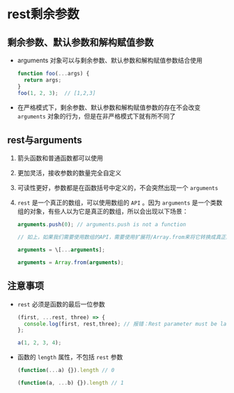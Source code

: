 # rest剩余参数

## 剩余参数、默认参数和解构赋值参数

- arguments 对象可以与剩余参数、默认参数和解构赋值参数结合使用

    ```js
    function foo(...args) {
      return args;
    }
    foo(1, 2, 3);  // [1,2,3]
    ```

- 在严格模式下，剩余参数、默认参数和解构赋值参数的存在不会改变 `arguments` 对象的行为，但是在非严格模式下就有所不同了

## rest与arguments

  1. 箭头函数和普通函数都可以使用

  2. 更加灵活，接收参数的数量完全自定义

  3. 可读性更好，参数都是在函数括号中定义的，不会突然出现一个 `arguments`

  4. `rest` 是一个真正的数组，可以使用数组的 `API` 。因为 `arguments` 是一个类数组的对象，有些人以为它是真正的数组，所以会出现以下场景：

      ```js
      arguments.push(0); // arguments.push is not a function

      // 如上，如果我们需要使用数组的API，需要使用扩展符/Array.from来将它转换成真正的数组:

      arguments = \[...arguments];

      arguments = Array.from(arguments);
      ```

## 注意事项

- `rest` 必须是函数的最后一位参数

    ```js
    (first, ...rest, three) => {
      console.log(first, rest,three); // 报错：Rest parameter must be last formal parameter
    };

    a(1, 2, 3, 4);
    ```

- 函数的 `length` 属性，不包括 `rest` 参数

    ```js
    (function(...a) {}).length // 0

    (function(a, ...b) {}).length // 1
    ```
